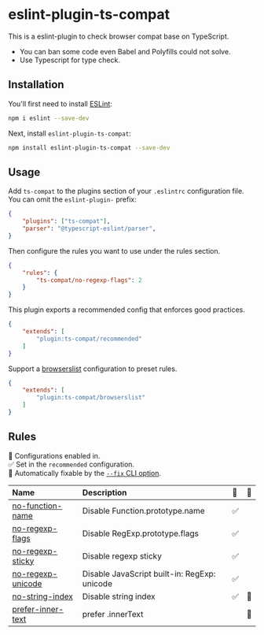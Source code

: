 # eslint-plugin-ts-compat

This is a eslint-plugin to check browser compat base on TypeScript.

* You can ban some code even Babel and Polyfills could not solve.
* Use Typescript for type check.

## Installation

You'll first need to install [ESLint](https://eslint.org/):

```sh
npm i eslint --save-dev
```

Next, install `eslint-plugin-ts-compat`:

```sh
npm install eslint-plugin-ts-compat --save-dev
```

## Usage

Add `ts-compat` to the plugins section of your `.eslintrc` configuration file. You can omit the `eslint-plugin-` prefix:

```json
{
    "plugins": ["ts-compat"],
    "parser": "@typescript-eslint/parser",
}
```


Then configure the rules you want to use under the rules section.

```json
{
    "rules": {
        "ts-compat/no-regexp-flags": 2
    }
}
```

This plugin exports a recommended config that enforces good practices.

```json
{
    "extends": [
        "plugin:ts-compat/recommended"
    ]
}
```

Support a [browserslist](https://www.npmjs.com/package/browserslist) configuration to preset rules.

```json
{
    "extends": [
        "plugin:ts-compat/browserslist"
    ]
}
```

## Rules

<!-- begin auto-generated rules list -->

💼 Configurations enabled in.\
✅ Set in the `recommended` configuration.\
🔧 Automatically fixable by the [`--fix` CLI option](https://eslint.org/docs/user-guide/command-line-interface#--fix).

| Name                                                 | Description                                  | 💼 | 🔧 |
| :--------------------------------------------------- | :------------------------------------------- | :- | :- |
| [no-function-name](docs/rules/no-function-name.md)   | Disable Function.prototype.name              | ✅  |    |
| [no-regexp-flags](docs/rules/no-regexp-flags.md)     | Disable RegExp.prototype.flags               | ✅  |    |
| [no-regexp-sticky](docs/rules/no-regexp-sticky.md)   | Disable regexp sticky                        | ✅  |    |
| [no-regexp-unicode](docs/rules/no-regexp-unicode.md) | Disable JavaScript built-in: RegExp: unicode | ✅  |    |
| [no-string-index](docs/rules/no-string-index.md)     | Disable string index                         | ✅  | 🔧 |
| [prefer-inner-text](docs/rules/prefer-inner-text.md) | prefer .innerText                            |    | 🔧 |

<!-- end auto-generated rules list -->


